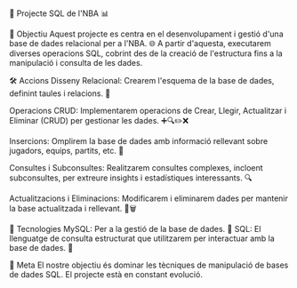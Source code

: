 🏀 Projecte SQL de l'NBA 📊

🎯 Objectiu
Aquest projecte es centra en el desenvolupament i gestió d'una base de dades relacional per a l'NBA. 🌐 A partir d'aquesta, executarem diverses operacions SQL, cobrint des de la creació de l'estructura fins a la manipulació i consulta de les dades.

🛠 Accions
Disseny Relacional: Crearem l'esquema de la base de dades, definint taules i relacions. 📐

Operacions CRUD: Implementarem operacions de Crear, Llegir, Actualitzar i Eliminar (CRUD) per gestionar les dades. ➕🔍✏️❌

Insercions: Omplirem la base de dades amb informació rellevant sobre jugadors, equips, partits, etc. 📌

Consultes i Subconsultes: Realitzarem consultes complexes, incloent subconsultes, per extreure insights i estadístiques interessants. 🔍

Actualitzacions i Eliminacions: Modificarem i eliminarem dades per mantenir la base actualitzada i rellevant. 🔄🗑

🎲 Tecnologies
MySQL: Per a la gestió de la base de dades. 💾
SQL: El llenguatge de consulta estructurat que utilitzarem per interactuar amb la base de dades. 📝

🌟 Meta
El nostre objectiu és dominar les tècniques de manipulació de bases de dades SQL. El projecte està en constant evolució.
